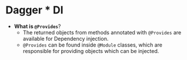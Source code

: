 # Dagger * DI

* **What is `@Provides`**?
    - The returned objects from methods annotated with `@Provides` are available for Dependency injection.
    - `@Provides` can be found inside `@Module` classes, which are responsible for providing objects which can be
      injected.